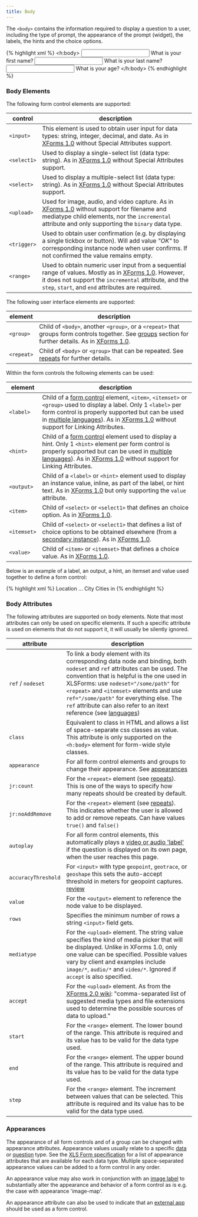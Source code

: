 ```yaml
---
title: Body
---
```


The `<body>` contains the information required to display a question to a user, including the type of prompt, the appearance of the prompt (widget), the labels, the hints and the choice options.

{% highlight xml %}
 <h:body>
    <input ref="/data/firstname">
        <label>What is your first name?</label>
    </input>
    <input ref="/data/lastname">
        <label>What is your last name?</label>
    </input>
    <input ref="/data/age">
        <label>What is your age?</label>
    </input>
</h:body>
{% endhighlight %}

### Body Elements

The following form control elements are supported:

| control       | description
|---------------|------------
|`<input>`      | This element is used to obtain user input for data types: string, integer, decimal, and date. As in [XForms 1.0](https://www.w3.org/TR/2003/REC-xforms-20031014/slice8.html#ui-input) without Special Attributes support.
|`<select1>`    | Used to display a single-select list (data type: string). As in [XForms 1.0](https://www.w3.org/TR/2003/REC-xforms-20031014/slice8.html#ui-selectOne) without Special Attributes support.
|`<select>`     | Used to display a multiple-select list (data type: string). As in [XForms 1.0](https://www.w3.org/TR/2003/REC-xforms-20031014/slice8.html#ui-selectMany) without Special Attributes support.
|`<upload>`     | Used for image, audio, and video capture. As in [XForms 1.0](https://www.w3.org/TR/2003/REC-xforms-20031014/slice8.html#ui-upload) without support for filename and mediatype child elements, nor the `incremental` attribute and only supporting the `binary` data type.
|`<trigger>`    | Used to obtain user confirmation (e.g. by displaying a single tickbox or button). Will add value _"OK"_ to corresponding instance node when user confirms. If not confirmed the value remains empty.
|`<range>`      | Used to obtain numeric user input from a sequential range of values. Mostly as in [XForms 1.0](https://www.w3.org/TR/2003/REC-xforms-20031014/slice8.html#ui-range). However, it does not support the `incremental` attribute, and the `step`, `start`, and `end` attributes are required.

The following user interface elements are supported:

| element       | description
|---------------|---------------------------------------
| `<group>`     | Child of `<body>`, another `<group>`, or a `<repeat>` that groups form controls together. See [groups](#groups) section for further details. As in [XForms 1.0](https://www.w3.org/TR/2003/REC-xforms-20031014/slice9.html#ui-group).
| `<repeat>`    | Child of `<body>` or `<group>` that can be repeated. See [repeats](#repeats) for further details.

Within the form controls the following elements can be used:

| element       | description
|---------------|------------------
| `<label>`     | Child of a [form control](#body-elements) element, `<item>`, `<itemset>` or `<group>` used to display a label. Only 1 `<label>` per form control is properly supported but can be used in [multiple languages](#languages)). As in [XForms 1.0](https://www.w3.org/TR/2003/REC-xforms-20031014/slice8.html#ui-commonelems-label) without support for Linking Attributes.
| `<hint>`      | Child of a [form control](#body-elements) element used to display a hint. Only 1 `<hint>` element per form control is properly supported but can be used in [multiple languages](#languages)). As in [XForms 1.0](https://www.w3.org/TR/2003/REC-xforms-20031014/slice8.html#ui-commonelems-hint) without support for Linking Attributes.
| `<output>`    | Child of a `<label>` or `<hint>` element used to display an instance value, inline, as part of the label, or hint text. As in [XForms 1.0](https://www.w3.org/TR/2003/REC-xforms-20031014/slice8.html#ui-output) but only supporting the `value` attribute.
| `<item>`      | Child of `<select>` or `<select1>` that defines an choice option. As in [XForms 1.0](https://www.w3.org/TR/2003/REC-xforms-20031014/slice8.html#ui-common-elements-item).
| `<itemset>`   | Child of `<select>` or `<select1>` that defines a list of choice options to be obtained elsewhere (from a [secondary instance](#secondary-instances)). As in [XForms 1.0](https://www.w3.org/TR/2003/REC-xforms-20031014/slice9.html#ui-common-elements-itemset).
| `<value>`     | Child of `<item>` or `<itemset>` that defines a choice value. As in [XForms 1.0](https://www.w3.org/TR/2003/REC-xforms-20031014/slice8.html#ui-common-choices-value).

Below is an example of a label, an output, a hint, an itemset and value used together to define a form control:

{% highlight xml %}
 <group ref="/data/loc">
    <label>Location</label>
    ...
    <select1 ref="/data/loc/city">
        <label>City</label>
        <hint>Cities in <output value="/data/loc/country"/></hint>
        <itemset nodeset="instance('cities')/root/item[country= /data/loc/country ]">
            <value ref="name"/>
            <label ref="label"/>
        </itemset>
    </select1>
</group>
{% endhighlight %}

### Body Attributes

The following attributes are supported on body elements. Note that most attributes can only be used on specific elements. If such a specific attribute is used on elements that do not support it, it will usually be silently ignored. 

| attribute     | description
|---------------|----------------
| `ref` / `nodeset` | To link a body element with its corresponding data node and binding, both `nodeset` and `ref` attributes can be used. The convention that is helpful is the one used in XLSForms: use `nodeset="/some/path"` for `<repeat>` and `<itemset>` elements and use `ref="/some/path"` for everything else. The `ref` attribute can also refer to an itext reference (see [languages](#languages))
| `class`         | Equivalent to class in HTML and allows a list of space-separate css classes as value. This attribute is only supported on the `<h:body>` element for form-wide style classes.
| `appearance`    | For all form control elements and groups to change their appearance. See [appearances](#appearances)
| `jr:count`      | For the `<repeat>` element (see [repeats](#repeats)). This is one of the ways to specify how many repeats should be created by default.
| `jr:noAddRemove`| For the `<repeat>` element (see [repeats](#repeats)). This indicates whether the user is allowed to add or remove repeats. Can have values `true()` and `false()`
| `autoplay`      | For all form control elements, this automatically plays a [video or audio 'label'](#media) if the question is displayed on its own page, when the user reaches this page.
| `accuracyThreshold` | For `<input>` with type `geopoint`, `geotrace`, or `geoshape` this sets the auto-accept threshold in meters for geopoint captures. [review]()
| `value`         | For the `<output>` element to reference the node value to be displayed.
| `rows`          | Specifies the minimum number of rows a string `<input>` field gets.
| `mediatype`     | For the `<upload>` element. The string value specifies the kind of media picker that will be displayed. Unlike in XForms 1.0, only one value can be specified. Possible values vary by client and examples include `image/*`, `audio/*` and `video/*`. Ignored if `accept` is also specified.
|`accept`         | For the `<upload>` element. As from the [XForms 2.0 wiki](https://www.w3.org/community/xformsusers/wiki/XForms_2.0#The_upload_Element): "comma-separated list of suggested media types and file extensions used to determine the possible sources of data to upload."
|`start`          | For the `<range>` element. The lower bound of the range. This attribute is required and its value has to be valid for the data type used.
|`end`            | For the `<range>` element. The upper bound of the range. This attribute is required and its value has to be valid for the data type used.
|`step`           | For the `<range>` element. The increment between values that can be selected. This attribute is required and its value has to be valid for the data type used.


### Appearances

The appearance of all form controls and of a group can be changed with appearance attributes. Appearance values usually relate to a specific [data](#data-types) or [question](#body-elements) type. See the [XLS Form specification](http://xlsform.org) for a list of appearance attributes that are available for each data type. Multiple space-separated appearance values can be added to a form control in any order.

An appearance value may also work in conjunction with an [image label](#media) to substantially alter the appearance and behavior of a form control as is e.g. the case with appearance 'image-map'.

An appearance attribute can also be used to indicate that an [external app](#external-applications) should be used as a form control.


